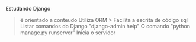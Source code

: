 Estudando Django
> é orientado a conteudo
> Utiliza ORM
    > Facilita a escrita de código sql
> Listar comandos do Django "django-admin help"
> O comando "python manage.py runserver" Inicia o servidor
